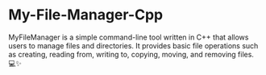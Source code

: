 # My-File-Manager-Cpp
MyFileManager is a simple command-line tool written in C++ that allows users to manage files and directories. It provides basic file operations such as creating, reading from, writing to, copying, moving, and removing files. 💻✨
